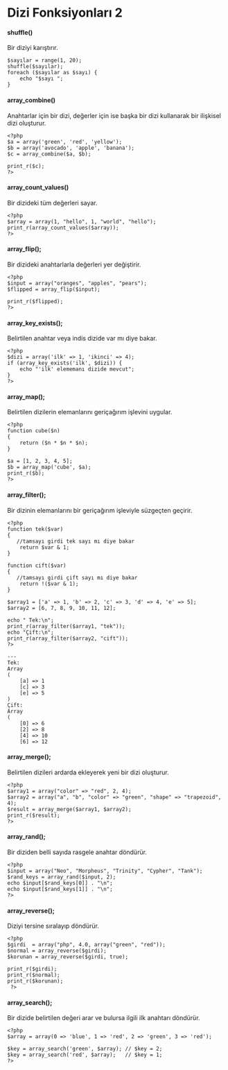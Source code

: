 # Dizi Fonksiyonları 2

#### shuffle() ####
Bir diziyi karıştırır.
```
$sayılar = range(1, 20);
shuffle($sayılar);
foreach ($sayılar as $sayı) {
    echo "$sayı ";
}
```
#### array_combine() ####
Anahtarlar için bir dizi, değerler için ise başka bir dizi kullanarak bir ilişkisel dizi oluşturur.
```
<?php
$a = array('green', 'red', 'yellow');
$b = array('avocado', 'apple', 'banana');
$c = array_combine($a, $b);

print_r($c);
?>
```
#### array_count_values() ####
Bir dizideki tüm değerleri sayar.
```
<?php
$array = array(1, "hello", 1, "world", "hello");
print_r(array_count_values($array));
?>
```
#### array_flip(); ####
Bir dizideki anahtarlarla değerleri yer değiştirir.
```
<?php
$input = array("oranges", "apples", "pears");
$flipped = array_flip($input);

print_r($flipped);
?>
```
#### array_key_exists(); ####
Belirtilen anahtar veya indis dizide var mı diye bakar.
```
<?php
$dizi = array('ilk' => 1, 'ikinci' => 4);
if (array_key_exists('ilk', $dizi)) {
    echo "'ilk' elememanı dizide mevcut";
}
?>
```
#### array_map(); ####
Belirtilen dizilerin elemanlarını geriçağırım işlevini uygular.
```
<?php
function cube($n)
{
    return ($n * $n * $n);
}

$a = [1, 2, 3, 4, 5];
$b = array_map('cube', $a);
print_r($b);
?>
```
#### array_filter();
Bir dizinin elemanlarını bir geriçağırım işleviyle süzgeçten geçirir.
```
<?php
function tek($var)
{
   //tamsayı girdi tek sayı mı diye bakar
    return $var & 1;
}

function cift($var)
{
   //tamsayı girdi çift sayı mı diye bakar
    return !($var & 1);
}

$array1 = ['a' => 1, 'b' => 2, 'c' => 3, 'd' => 4, 'e' => 5];
$array2 = [6, 7, 8, 9, 10, 11, 12];

echo " Tek:\n";
print_r(array_filter($array1, "tek"));
echo "Çift:\n";
print_r(array_filter($array2, "cift"));
?>

---
Tek:
Array
(
    [a] => 1
    [c] => 3
    [e] => 5
)
Çift:
Array
(
    [0] => 6
    [2] => 8
    [4] => 10
    [6] => 12

```
#### array_merge();
Belirtilen dizileri ardarda ekleyerek yeni bir dizi oluşturur.
```
<?php
$array1 = array("color" => "red", 2, 4);
$array2 = array("a", "b", "color" => "green", "shape" => "trapezoid", 4);
$result = array_merge($array1, $array2);
print_r($result);
?>
```
#### array_rand();
Bir diziden belli sayıda rasgele anahtar döndürür.
```
<?php
$input = array("Neo", "Morpheus", "Trinity", "Cypher", "Tank");
$rand_keys = array_rand($input, 2);
echo $input[$rand_keys[0]] . "\n";
echo $input[$rand_keys[1]] . "\n";
?>
```
#### array_reverse();
Diziyi tersine sıralayıp döndürür.
```
<?php
$girdi  = array("php", 4.0, array("green", "red"));
$normal = array_reverse($girdi);
$korunan = array_reverse($girdi, true);

print_r($girdi);
print_r($normal);
print_r($korunan);
 ?>
```
#### array_search();
Bir dizide belirtilen değeri arar ve bulursa ilgili ilk anahtarı döndürür.
```
<?php
$array = array(0 => 'blue', 1 => 'red', 2 => 'green', 3 => 'red');

$key = array_search('green', $array); // $key = 2;
$key = array_search('red', $array);   // $key = 1;
?>
```
